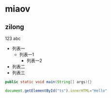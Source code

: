  miaov
============
zilong
------------
123
abc
* 列表一
  * 列表一1
    * 列表一2
* 列表二
* 列表三
```Java
public static void main(String[] args){}
```

```javascript
document.getElementById("ts").innerHTML="Hello"
```
